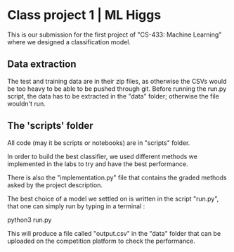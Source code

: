 # Class project 1 | ML Higgs

This is our submission for the first project of "CS-433: Machine Learning" where we designed a classification model.

## Data extraction

The test and training data are in their zip files, as otherwise the CSVs would be too heavy to be able to be pushed through git. Before running the run.py script, the data has to be extracted in the "data" folder; otherwise the file wouldn't run.

## The 'scripts' folder

All code (may it be scripts or notebooks) are in "scripts" folder.

In order to build the best classifier, we used different methods we implemented in the labs to try and have the best performance. 

There is also the "implementation.py" file that contains the graded methods asked by the project description.

The best choice of a model we settled on is written in the script "run.py", that one can simply run by typing in a terminal :

python3 run.py

This will produce a file called "output.csv" in the "data" folder that can be uploaded on the competition platform to check the performance.

